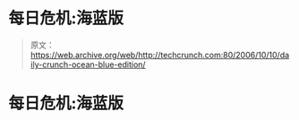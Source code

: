 # 每日危机:海蓝版 

> 原文：<https://web.archive.org/web/http://techcrunch.com:80/2006/10/10/daily-crunch-ocean-blue-edition/>

# 每日危机:海蓝版